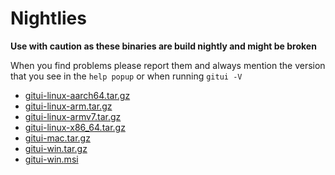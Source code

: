 # Nightlies

**Use with caution as these binaries are build nightly and might be broken**

When you find problems please report them and always mention the version that you see in the `help popup` or when running `gitui -V`

* [gitui-linux-aarch64.tar.gz](https://gitui.s3.eu-west-1.amazonaws.com/nightly/gitui-linux-aarch64.tar.gz)
* [gitui-linux-arm.tar.gz](https://gitui.s3.eu-west-1.amazonaws.com/nightly/gitui-linux-arm.tar.gz)
* [gitui-linux-armv7.tar.gz](https://gitui.s3.eu-west-1.amazonaws.com/nightly/gitui-linux-armv7.tar.gz)
* [gitui-linux-x86_64.tar.gz](https://gitui.s3.eu-west-1.amazonaws.com/nightly/gitui-linux-x86_64.tar.gz)
* [gitui-mac.tar.gz](https://gitui.s3.eu-west-1.amazonaws.com/nightly/gitui-mac.tar.gz)
* [gitui-win.tar.gz](https://gitui.s3.eu-west-1.amazonaws.com/nightly/gitui-win.tar.gz)
* [gitui-win.msi](https://gitui.s3.eu-west-1.amazonaws.com/nightly/gitui-win.msi)

